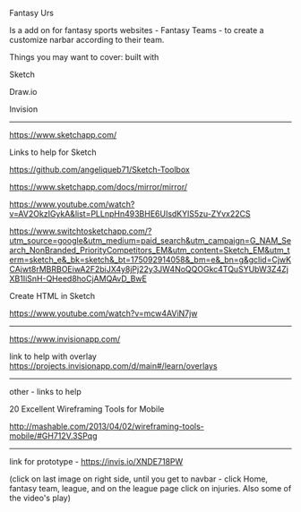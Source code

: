 Fantasy Urs

Is a add on for fantasy sports websites - Fantasy Teams - to create a customize narbar according to their team.


Things you may want to cover: built with

Sketch

Draw.io

Invision

_________________________________________________________________________________________________________

https://www.sketchapp.com/

Links to help for Sketch

https://github.com/angeliqueb71/Sketch-Toolbox

https://www.sketchapp.com/docs/mirror/mirror/

https://www.youtube.com/watch?v=AV2OkzIGykA&list=PLLnpHn493BHE6UIsdKYlS5zu-ZYvx22CS

https://www.switchtosketchapp.com/?utm_source=google&utm_medium=paid_search&utm_campaign=G_NAM_Search_NonBranded_PriorityCompetitors_EM&utm_content=Sketch_EM&utm_term=sketch_e&_bk=sketch&_bt=175092914058&_bm=e&_bn=g&gclid=CjwKCAjwt8rMBRBOEiwA2F2biJX4y8jPj22y3JW4NoQQOGkc4TQuSYUbW3Z4ZjXB1IiSnH-QHeed8hoCjAMQAvD_BwE

Create HTML in Sketch

https://www.youtube.com/watch?v=mcw4AViN7jw


_________________________________________________________________________________________________________

https://www.invisionapp.com/

link to help with overlay
https://projects.invisionapp.com/d/main#/learn/overlays

_________________________________________________________________________________________________________

other - links to help 

20 Excellent Wireframing Tools for Mobile

http://mashable.com/2013/04/02/wireframing-tools-mobile/#GH712V.3SPqg

_________________________________________________________________________________________________________



link for prototype - https://invis.io/XNDE718PW

(click on last image on right side, until you get to navbar - click Home, fantasy team, league, and on the league page click on injuries. Also some of the video's play)


